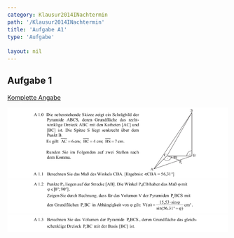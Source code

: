 ```yaml
---
category: Klausur2014INachtermin
path: '/Klausur2014INachtermin'
title: 'Aufgabe A1'
type: 'Aufgabe'

layout: nil
---
```


## Aufgabe 1
<p> <a href="https://www.isb.bayern.de/download/15322/mathematik_i_angabe_nt.pdf"> Komplette Angabe </a> </p>
<img src="./Aufgabenstellungen/2014_mi_nt/mathematik_i_angabe_nt_a1_1.png">
<img src="./Aufgabenstellungen/2014_mi_nt/mathematik_i_angabe_nt_a1_2.png">
<img src="./Aufgabenstellungen/2014_mi_nt/mathematik_i_angabe_nt_a1_3.png">


